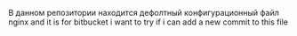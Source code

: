 В данном репозитории находится дефолтный конфигурационный файл nginx and it is for bitbucket
i want to try if i can add a new commit to this file